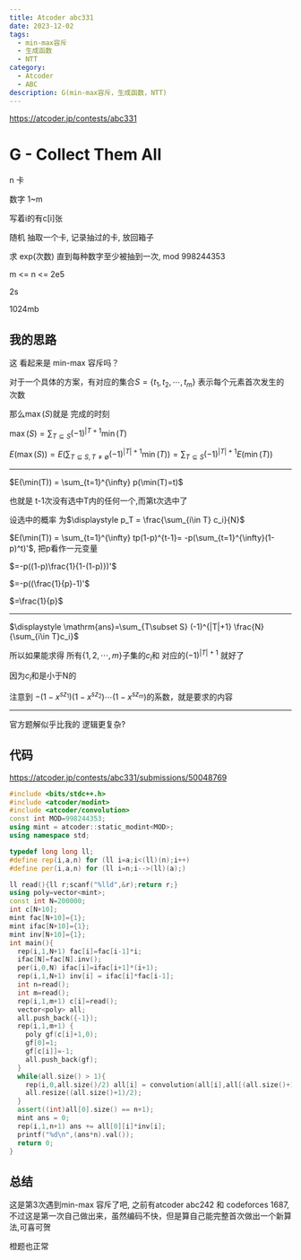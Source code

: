 ```yaml
---
title: Atcoder abc331
date: 2023-12-02
tags:
  - min-max容斥
  - 生成函数
  - NTT
category:
  - Atcoder
  - ABC
description: G(min-max容斥，生成函数，NTT)
---
```


<https://atcoder.jp/contests/abc331>

# G - Collect Them All

n 卡

数字 1~m

写着i的有c[i]张

随机 抽取一个卡, 记录抽过的卡, 放回箱子

求 exp(次数) 直到每种数字至少被抽到一次, mod 998244353

m <= n <= 2e5

2s

1024mb

## 我的思路

这 看起来是 min-max 容斥吗？

对于一个具体的方案，有对应的集合$S=\lbrace t_1,t_2,\cdots,t_m \rbrace$ 表示每个元素首次发生的次数

那么$\max(S)$就是 完成的时刻

$\max(S)=\sum_{T\subseteq S}(-1)^{|T+1} \min(T)$

$E(\max(S))=E(\sum_{T\subseteq S,T\neq \emptyset}(-1)^{|T|+1} \min(T))=\sum_{T\subseteq S}(-1)^{|T|+1} E(\min(T))$

---

$E(\min(T)) = \sum_{t=1}^{\infty} p(\min(T)=t)$

也就是 t-1次没有选中T内的任何一个,而第t次选中了

设选中的概率 为$\displaystyle p_T = \frac{\sum_{i\in T} c_i}{N}$

$E(\min(T)) = \sum_{t=1}^{\infty} tp(1-p)^{t-1}=  -p(\sum_{t=1}^{\infty}(1-p)^t)'$, 把p看作一元变量

$=-p((1-p)\frac{1}{1-(1-p)})'$

$=-p((\frac{1}{p}-1)'$

$=\frac{1}{p}$

---

$\displaystyle \mathrm{ans}=\sum_{T\subset S} (-1)^{|T|+1} \frac{N}{\sum_{i\in T}c_i}$


所以如果能求得 所有$\lbrace 1,2,\cdots,m \rbrace$子集的$c_i$和 对应的$(-1)^{|T|+1}$ 就好了

因为$c_i$和是小于N的

注意到 $\displaystyle -(1-x^{sz_1})(1-x^{sz_2})\cdots(1-x^{sz_m})$的系数，就是要求的内容

---

官方题解似乎比我的 逻辑更复杂?

<!--more-->

## 代码

https://atcoder.jp/contests/abc331/submissions/50048769

```cpp
#include <bits/stdc++.h>
#include <atcoder/modint>
#include <atcoder/convolution>
const int MOD=998244353;
using mint = atcoder::static_modint<MOD>;
using namespace std;

typedef long long ll;
#define rep(i,a,n) for (ll i=a;i<(ll)(n);i++)
#define per(i,a,n) for (ll i=n;i-->(ll)(a);)

ll read(){ll r;scanf("%lld",&r);return r;}
using poly=vector<mint>;
const int N=200000;
int c[N+10];
mint fac[N+10]={1};
mint ifac[N+10]={1};
mint inv[N+10]={1};
int main(){
  rep(i,1,N+1) fac[i]=fac[i-1]*i;
  ifac[N]=fac[N].inv();
  per(i,0,N) ifac[i]=ifac[i+1]*(i+1);
  rep(i,1,N+1) inv[i] = ifac[i]*fac[i-1];
  int n=read();
  int m=read();
  rep(i,1,m+1) c[i]=read();
  vector<poly> all;
  all.push_back({-1});
  rep(i,1,m+1) {
    poly gf(c[i]+1,0);
    gf[0]=1;
    gf[c[i]]=-1;
    all.push_back(gf);
  }
  while(all.size() > 1){
    rep(i,0,all.size()/2) all[i] = convolution(all[i],all[(all.size()+1)/2+i]);
    all.resize((all.size()+1)/2);
  }
  assert((int)all[0].size() == n+1);
  mint ans = 0;
  rep(i,1,n+1) ans += all[0][i]*inv[i];
  printf("%d\n",(ans*n).val());
  return 0;
}
```


## 总结

这是第3次遇到min-max 容斥了吧, 之前有atcoder abc242 和 codeforces 1687,不过这是第一次自己做出来，虽然编码不快，但是算自己能完整首次做出一个新算法,可喜可贺

橙题也正常